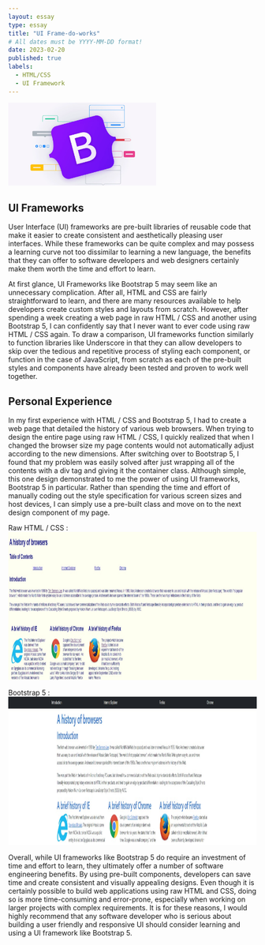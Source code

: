 ```yaml
---
layout: essay
type: essay
title: "UI Frame-do-works"
# All dates must be YYYY-MM-DD format!
date: 2023-02-20
published: true
labels:
  - HTML/CSS
  - UI Framework
---
```


<img width="300px" class="rounded text-center pe-4" src="../img/bootstrap5.png">

## UI Frameworks

User Interface (UI) frameworks are pre-built libraries of reusable code that make it easier to create consistent and aesthetically pleasing user interfaces. While these frameworks can be quite complex and may possess a learning curve not too dissimilar to learning a new language, the benefits that they can offer to software developers and web designers certainly make them worth the time and effort to learn. 

At first glance, UI Frameworks like Bootstrap 5 may seem like an unnecessary complication. After all, HTML and CSS are fairly straightforward to learn, and there are many resources available to help developers create custom styles and layouts from scratch. However, after spending a week creating a web page in raw HTML / CSS and another using Bootstrap 5, I can confidently say that I never want to ever code using raw HTML / CSS again. To draw a comparison, UI frameworks function similarly to function libraries like Underscore in that they can allow developers to skip over the tedious and repetitive process of styling each component, or function in the case of JavaScript, from scratch as each of the pre-built styles and components have already been tested and proven to work well together. 

## Personal Experience
In my first experience with HTML / CSS and Bootstrap 5, I had to create a web page that detailed the history of various web browsers. When trying to design the entire page using raw HTML / CSS, I quickly realized that when I changed the browser size my page contents would not automatically adjust according to the new dimensions. After switching over to Bootstrap 5, I found that my problem was easily solved after just wrapping all of the contents with a div tag and giving it the container class. Although simple, this one design demonstrated to me the power of using UI frameworks, Bootstrap 5 in particular. Rather than spending the time and effort of manually coding out the style specification for various screen sizes and host devices, I can simply use a pre-built class and move on to the next design component of my page.

Raw HTML / CSS :
<img height="300px" class="rounded pe-4" src="../img/bh-raw-html-css.jpg">

Bootstrap 5 :
<img height="300px" class="rounded pe-4" src="../img/bh-bootstrap5.jpg">

Overall, while UI frameworks like Bootstrap 5 do require an investment of time and effort to learn, they ultimately offer a number of software engineering benefits. By using pre-built components, developers can save time and create consistent and visually appealing designs. Even though it is certainly possible to build web applications using raw HTML and CSS, doing so is more time-consuming and error-prone, especially when working on larger projects with complex requirements. It is for these reasons, I would highly recommend that any software developer who is serious about building a user friendly and responsive UI should consider learning and using a UI framework like Bootstrap 5.
